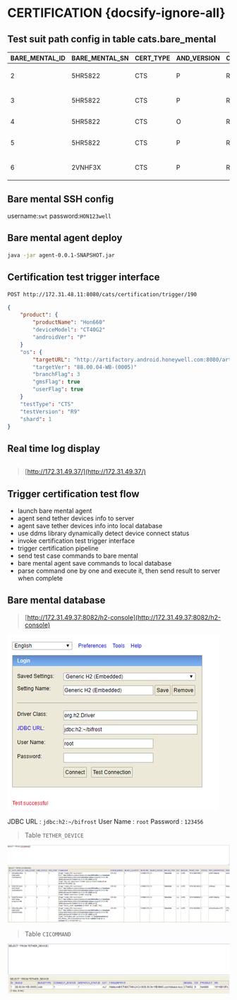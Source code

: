 # CERTIFICATION {docsify-ignore-all}

## Test suit path config in table cats.bare_mental
| BARE_MENTAL_ID | BARE_MENTAL_SN | CERT_TYPE | AND_VERSION | CERT_VERSION | CERT_PATH | CERT_COMMAND | BARE_MENTAL_EXTRA |
| :----- | :----- | :----- | :----- | :----- | :----- | :----- | :----- |
|2| 5HR5822| CTS| P| R6| Google/p/android-cts-9.0_r6-linux_x86-arm/android-cts/tools| ./cts-tradefed| NULL |
|3| 5HR5822| CTS| P| R8| Google/p/android-cts-9.0_r8-linux_x86-arm/android-cts/tools| ./cts-tradefed| NULL |
|4| 5HR5822| CTS| O| R14| Google/O/CN85/android-cts/tools| ./cts-tradefed| NULL |
|5| 5HR5822| CTS| P| R9| Google/p/android-cts-9.0_r9-linux_x86-arm/android-cts/tools| ./cts-tradefed| NULL |
|6| 2VNHF3X| CTS| P| R9| Google/p/android-cts-9.0_r9-linux_x86-arm/android-cts/tools| ./cts-tradefed| NULL |

## Bare mental SSH config
username:`swt` 
password:`HON123well`
## Bare mental agent deploy
```bash
java -jar agent-0.0.1-SNAPSHOT.jar
```

## Certification test trigger interface
```http
POST http://172.31.48.11:8080/cats/certification/trigger/190
```

```json
{
    "product": {
        "productName": "Hon660"
        "deviceModel": "CT40G2"
        "androidVer": "P"
    }
    "os": {
        "targetURL": "http://artifactory.android.honeywell.com:8080/artifactory/list/android-weekly-build/Honeywell/Hon660Android/pie-release-stage/88.00.04-WB-(0005)/otas/user/HON660-P-88.00.04-WB-(0005).zip"
        "targetVer": "88.00.04-WB-(0005)"
        "branchFlag": 3
        "gmsFlag": true
        "userFlag": true
    }
    "testType": "CTS"
    "testVersion": "R9"
    "shard": 1
} 
```

## Real time log display
```bash

```
> [http://172.31.49.37/](http://172.31.49.37/)


## Trigger certification test flow
- launch bare mental agent
 - agent send tether devices info to server
 - agent save tether devices info into local database
 - use ddms library dynamically detect device connect status
- invoke certification test trigger interface
- trigger certification pipeline
- send test case commands to bare mental
- bare mental agent save commands to local database
- parse command one by one and execute it, then send result to server when complete

## Bare mental database
> [http://172.31.49.37:8082/h2-console](http://172.31.49.37:8082/h2-console)

![h2](_images/localdb.PNG)

JDBC URL  : `jdbc:h2:~/bifrost`
User Name : `root`
Password  : `123456`


> Table `TETHER_DEVICE`

![cicommand](_images/Cicommand.PNG)

> Table `CICOMMAND`

![tether_device](_images/tether_device.PNG)